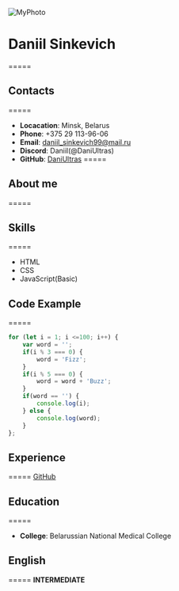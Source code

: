 ![MyPhoto](rsschool-cv/myPhoto.jpg)
# Daniil Sinkevich
=====
## Contacts
=====
+ **Locacation**: Minsk, Belarus
+ **Phone**: +375 29 113-96-06
+ **Email**: daniil_sinkevich99@mail.ru
+ **Discord**: Daniil(@DaniUltras)
+ **GitHub**: [DaniUltras](https://github.com/DaniUltras)
=====
## About me
=====

## Skills
=====
+ HTML
+ CSS
+ JavaScript(Basic)
## Code Example
=====
```JavaScript
for (let i = 1; i <=100; i++) {
    var word = '';
    if(i % 3 === 0) {
        word = 'Fizz';
    } 
    if(i % 5 === 0) {
        word = word + 'Buzz';
    }
    if(word == '') {
        console.log(i);
    } else {
        console.log(word);
    }
};
```
## Experience
=====
[GitHub](https://github.com/DaniUltras)
## Education
=====
+ **College**: Belarussian National Medical College
## English
=====
**INTERMEDIATE**